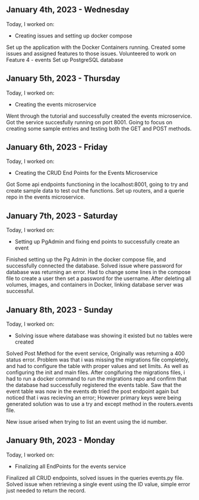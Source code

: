 ## January 4th, 2023 - Wednesday

Today, I worked on:

* Creating issues and setting up docker compose

Set up the application with the Docker Containers running.
Created some issues and assigned features to those issues.
Volunteered to work on Feature 4 - events
Set up PostgreSQL database

## January 5th, 2023 - Thursday

Today, I worked on:

* Creating the events microservice

Went through the tutorial and successfully
created the events microservice. Got the service succesfully
running on port 8001. Going to focus on creating some sample
entries and testing both the GET and POST methods.


## January 6th, 2023 - Friday

Today, I worked on:

* Creating the CRUD End Points for the Events Microservice

Got Some api endpoints functioning in the localhost:8001,
going to try and create sample data to test out the functions.
Set up routers, and a querie repo in the events microservice.


## January 7th, 2023 - Saturday

Today, I worked on:

* Setting up PgAdmin and fixing end points to successfully
create an event

Finished setting up the Pg Admin in the docker
compose file, and successfully connected the database.
Solved issue where password for database was returning an error.
Had to change some lines in the compose file to create a user
then set a password for the username. After deleting all volumes, images,
and containers in Docker, linking database server was successful.


## January 8th, 2023 - Sunday

Today, I worked on:

* Solving issue where database was showing it
existed but no tables were created

Solved Post Method for the event service, Originally
was returning a 400 status error. Problem was that i was missing
the migrations file completely, and had to configure the table
with proper values and set limits. As well as configuring the init
and main files. After congifuring the migrations files, i had to
run a docker command to run the migrations repo and confirm that
the database had successfully registered the events table. Saw that
the event table was now in the events db tried the post endpoint
again but noticed that i was recieving an error; However primary
keys were being generated solution was to use a try and except method
in the routers.events file.

New issue arised when trying to list an event using the id number.


## January 9th, 2023 - Monday

Today, I worked on:

* Finalizing all EndPoints for the events service

Finalized all CRUD endpoints, solved issues in the queries events.py file.
Solved issue when retrieving a single event using the ID value, simple error
just needed to return the record. 
